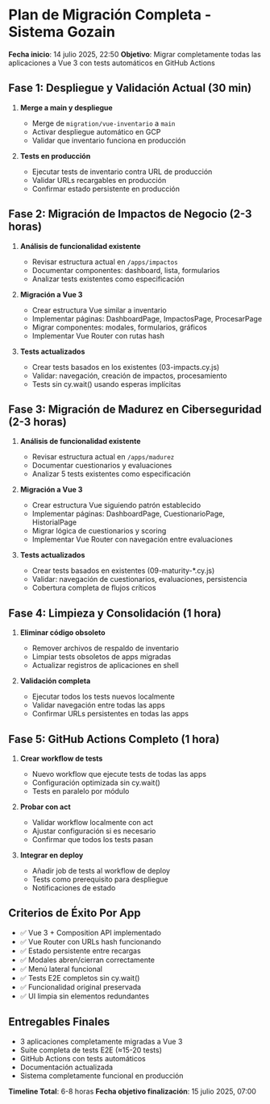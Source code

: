 # Plan de Migración Completa - Sistema Gozain

**Fecha inicio**: 14 julio 2025, 22:50
**Objetivo**: Migrar completamente todas las aplicaciones a Vue 3 con tests automáticos en GitHub Actions

## Fase 1: Despliegue y Validación Actual (30 min)
1. **Merge a main y despliegue**
   - Merge de `migration/vue-inventario` a `main`
   - Activar despliegue automático en GCP
   - Validar que inventario funciona en producción

2. **Tests en producción**
   - Ejecutar tests de inventario contra URL de producción
   - Validar URLs recargables en producción
   - Confirmar estado persistente en producción

## Fase 2: Migración de Impactos de Negocio (2-3 horas)
1. **Análisis de funcionalidad existente**
   - Revisar estructura actual en `/apps/impactos`
   - Documentar componentes: dashboard, lista, formularios
   - Analizar tests existentes como especificación

2. **Migración a Vue 3**
   - Crear estructura Vue similar a inventario
   - Implementar páginas: DashboardPage, ImpactosPage, ProcesarPage
   - Migrar componentes: modales, formularios, gráficos
   - Implementar Vue Router con rutas hash

3. **Tests actualizados**
   - Crear tests basados en los existentes (03-impacts.cy.js)
   - Validar: navegación, creación de impactos, procesamiento
   - Tests sin cy.wait() usando esperas implícitas

## Fase 3: Migración de Madurez en Ciberseguridad (2-3 horas)
1. **Análisis de funcionalidad existente**
   - Revisar estructura actual en `/apps/madurez`
   - Documentar cuestionarios y evaluaciones
   - Analizar 5 tests existentes como especificación

2. **Migración a Vue 3**
   - Crear estructura Vue siguiendo patrón establecido
   - Implementar páginas: DashboardPage, CuestionarioPage, HistorialPage
   - Migrar lógica de cuestionarios y scoring
   - Implementar Vue Router con navegación entre evaluaciones

3. **Tests actualizados**
   - Crear tests basados en existentes (09-maturity-*.cy.js)
   - Validar: navegación de cuestionarios, evaluaciones, persistencia
   - Cobertura completa de flujos críticos

## Fase 4: Limpieza y Consolidación (1 hora)
1. **Eliminar código obsoleto**
   - Remover archivos de respaldo de inventario
   - Limpiar tests obsoletos de apps migradas
   - Actualizar registros de aplicaciones en shell

2. **Validación completa**
   - Ejecutar todos los tests nuevos localmente
   - Validar navegación entre todas las apps
   - Confirmar URLs persistentes en todas las apps

## Fase 5: GitHub Actions Completo (1 hora)
1. **Crear workflow de tests**
   - Nuevo workflow que ejecute tests de todas las apps
   - Configuración optimizada sin cy.wait()
   - Tests en paralelo por módulo

2. **Probar con act**
   - Validar workflow localmente con act
   - Ajustar configuración si es necesario
   - Confirmar que todos los tests pasan

3. **Integrar en deploy**
   - Añadir job de tests al workflow de deploy
   - Tests como prerequisito para despliegue
   - Notificaciones de estado

## Criterios de Éxito Por App
- ✅ Vue 3 + Composition API implementado
- ✅ Vue Router con URLs hash funcionando
- ✅ Estado persistente entre recargas
- ✅ Modales abren/cierran correctamente
- ✅ Menú lateral funcional
- ✅ Tests E2E completos sin cy.wait()
- ✅ Funcionalidad original preservada
- ✅ UI limpia sin elementos redundantes

## Entregables Finales
- 3 aplicaciones completamente migradas a Vue 3
- Suite completa de tests E2E (≈15-20 tests)
- GitHub Actions con tests automáticos
- Documentación actualizada
- Sistema completamente funcional en producción

**Timeline Total**: 6-8 horas
**Fecha objetivo finalización**: 15 julio 2025, 07:00